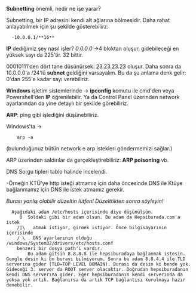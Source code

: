 **Subnetting** önemli, nedir ne işe yarar?

Subnetting, bir IP adresini kendi alt ağlarına bölmesidir. Daha rahat anlayabilmek için şu şekilde gösterebilirz:

	  -10.0.0.1/**16**

**IP** dediğimiz şey nasıl işler?
*0.0.0.0* ->4 bloktan oluşur, gidebileceği en yüksek sayı da 225'tir.
32 bittir. 


00010111'den dört tane düşünürsek: 23.23.23.23 oluşur. Daha sonra da 10.0.0.0'a /24'lü **subnet** geldiğini varsayalım. Bu da şu anlama denk gelir: 0'dan 255'e kadar sayı verebiliriz.
	
**Windows** işletim sistemlerinde -> **ipconfig** komutu ile cmd'den veya Powershell'den **IP** öğrenilebilir. Ya da Control Panel üzerinden network ayarlarından da yine detaylı bir şekilde görebiliriz.

**ARP**: ping gibi işlediğini düşünebiliriz.

Windows'ta -> 
		
		arp -a
(bulunduğunuz bütün network e arp istekleri göndermemizi sağlar.)

ARP üzerinden saldırılar da gerçekleştirebiliriz: **ARP poisoning** vb.

DNS Sorgu tipleri tablo halinde incelendi.

-Örneğin KTÜ'ye http isteği atmamız için daha öncesinde DNS ile Ktüye 
bağlanmamız için DNS ile istek atmamız gerekir.

*Burası yanlış olabilir düzeltin lütfen! Düzelttikten sonra söyleyin!*

      Aşağıdaki adam /etc/hosts içerisinde diye düşünülsün.
	     O  Soldaki gibi bir adam olsun. Bu adam da Hepsiburada.com'a istek
	    /|\   atmak istiyor, girmek istiyor. Önce bilgisayarının içerisinde
		/ \   DNS ayarlarının olduğu /windows/System32/drivers/etc/hosts.conf
		benzeri bir dosya path'i vardır.
		    Bu adam gitsin 8.8.8.8 ile hepsiburadaya bağlanmak istesin. Google desin ki bn burayı bilmiyorum. Sonra bu adam 8.8.4.4 ile TLD serverına gider (TLD=TOP LEVEL DOMAIN). Burası da desin ki bende yok. Gideceği 3. server da ROOT server olacaktır. Doğrudan hepsiburadanın kendi DNS serverına gider. Eğer hepsiburadanın kendi serverında da yoksa yok artık. Bağlanırsa da artık TCP bağlantısı kurulmaya hazır denebilir.
